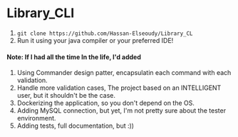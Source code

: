 # Library_CLI

1. ```git clone https://github.com/Hassan-Elseoudy/Library_CL ```
2. Run it using your java compiler or your preferred IDE!

#### Note: If I had all the time In the life, I'd added
1. Using Commander design patter, encapsulatin each command with each validation.
2. Handle more validation cases, The project based on an INTELLIGENT user, but it shouldn't be the case.
3. Dockerizing the application, so you don't depend on the OS.
4. Adding MySQL connection, but yet, I'm not pretty sure about the tester environment.
5. Adding tests, full documentation, but :))
